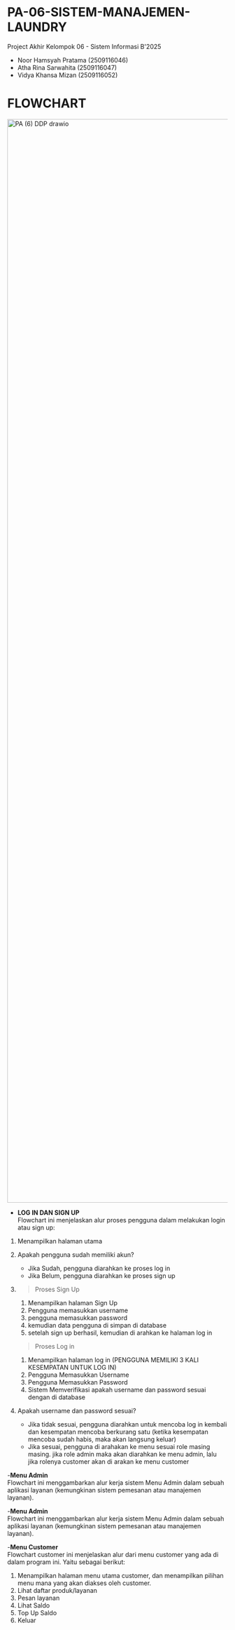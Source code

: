 # PA-06-SISTEM-MANAJEMEN-LAUNDRY
Project Akhir Kelompok 06 - Sistem Informasi B'2025
- Noor Hamsyah Pratama (2509116046)
- Atha Rina Sarwahita (2509116047)
- Vidya Khansa Mizan (2509116052)

# FLOWCHART
<img width="7610" height="2472" alt="PA (6) DDP  drawio" src="https://github.com/user-attachments/assets/1a4bc29f-e96d-43a0-81ea-023878d47ec5" />

- **LOG IN DAN SIGN UP**\
Flowchart ini menjelaskan alur proses pengguna dalam melakukan login atau sign up:
1. Menampilkan halaman utama
2. Apakah pengguna sudah memiliki akun?
   - Jika Sudah, pengguna diarahkan ke proses log in
   - Jika Belum, pengguna diarahkan ke proses sign up
3. > Proses Sign Up
     1. Menampilkan halaman Sign Up
     2. Pengguna memasukkan username
     3. pengguna memasukkan password
     4. kemudian data pengguna di simpan di database
     5. setelah sign up berhasil, kemudian di arahkan ke halaman log in

   > Proses Log in
     1. Menampilkan halaman log in
     (PENGGUNA MEMILIKI 3 KALI KESEMPATAN UNTUK LOG IN)
     2. Pengguna Memasukkan Username
     3. Pengguna Memasukkan Password
     4. Sistem Memverifikasi apakah username dan password sesuai dengan di database

 4. Apakah username dan password sesuai?
    - Jika tidak sesuai, pengguna diarahkan untuk mencoba log in kembali dan kesempatan mencoba berkurang satu  (ketika kesempatan mencoba sudah habis, maka akan langsung keluar)
    - Jika sesuai, pengguna di arahakan ke menu sesuai role masing masing. jika role admin maka akan diarahkan ke menu admin, lalu jika rolenya customer akan di arakan ke menu customer
        
-**Menu Admin**\
Flowchart ini menggambarkan alur kerja sistem Menu Admin dalam sebuah aplikasi layanan (kemungkinan sistem pemesanan atau manajemen layanan).


-**Menu Admin**\
Flowchart ini menggambarkan alur kerja sistem Menu Admin dalam sebuah aplikasi layanan (kemungkinan sistem pemesanan atau manajemen layanan).

-**Menu Customer**\
Flowchart customer ini menjelaskan alur dari menu customer yang ada di dalam program ini. Yaitu sebagai berikut:
1. Menampilkan halaman menu utama customer, dan menampilkan pilihan menu mana yang akan diakses oleh customer.
2. Lihat daftar produk/layanan
3. Pesan layanan
4. Lihat Saldo
5. Top Up Saldo
6. Keluar
